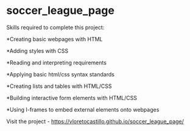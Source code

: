 # soccer_league_page

Skills required to complete this project: 

*Creating basic webpages with HTML

*Adding styles with CSS

*Reading and interpreting requirements

*Applying basic html/css syntax standards

*Creating lists and tables with HTML/CSS

*Building interactive form elements with HTML/CSS

*Using I-frames to embed external elements onto webpages



Visit the project - https://vloretocastillo.github.io/soccer_league_page/
